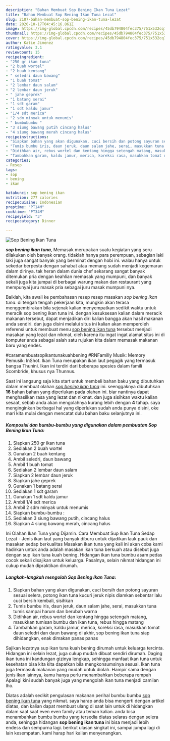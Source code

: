 ```yaml
---
description: "Bahan Membuat Sop Bening Ikan Tuna Lezat"
title: "Bahan Membuat Sop Bening Ikan Tuna Lezat"
slug: 2107-bahan-membuat-sop-bening-ikan-tuna-lezat
date: 2020-10-17T04:45:16.861Z
image: https://img-global.cpcdn.com/recipes/45db794804fec375/751x532cq70/sop-bening-ikan-tuna-foto-resep-utama.jpg
thumbnail: https://img-global.cpcdn.com/recipes/45db794804fec375/751x532cq70/sop-bening-ikan-tuna-foto-resep-utama.jpg
cover: https://img-global.cpcdn.com/recipes/45db794804fec375/751x532cq70/sop-bening-ikan-tuna-foto-resep-utama.jpg
author: Katie Jimenez
ratingvalue: 3.1
reviewcount: 15
recipeingredient:
- "250 gr ikan tuna"
- "2 buah wortel"
- "2 buah kentang"
- " seledri daun bawang"
- "1 buah tomat"
- "2 lembar daun salam"
- "2 lembar daun jeruk"
- " jahe geprek"
- "1 batang serai"
- "1 sdt garam"
- "1 sdt kaldu jamur"
- "1/4 sdt merica"
- "2 sdm minyak untuk menumis"
- " bumbubumbu "
- "3 siung bawang putih cincang halus"
- "4 siung bawang merah cincang halus"
recipeinstructions:
- "Siapkan bahan yang akan digunakan, cuci bersih dan potong sayuran sesuai selera, potong ikan tuna kucuri jeruk nipis diamkan sebentar lalu cuci bersih kembali, sisihkan"
- "Tumis bumbu iris, daun jeruk, daun salam jahe, serai, masukkan tuna tumis sampai harum dan berubah warna"
- "Didihkan air, rebus wortel dan kentang hingga setengah matang, masukkan tumisan bumbu dan ikan tuna, rebus hingga matang"
- "Tambahkan garam, kaldu jamur, merica, koreksi rasa, masukkan tomat daun seledri dan daun bawang di akhir, sop bening ikan tuna siap dihidangkan, enak dimakan panas panas"
categories:
- Resep
tags:
- sop
- bening
- ikan

katakunci: sop bening ikan 
nutrition: 277 calories
recipecuisine: Indonesian
preptime: "PT14M"
cooktime: "PT34M"
recipeyield: "3"
recipecategory: Dinner

---
```



![Sop Bening Ikan Tuna](https://img-global.cpcdn.com/recipes/45db794804fec375/751x532cq70/sop-bening-ikan-tuna-foto-resep-utama.jpg)

<b><i>sop bening ikan tuna</i></b>, Memasak merupakan suatu kegiatan yang seru dilakukan oleh banyak orang. tidaklah hanya para perempuan, sebagian laki laki juga sangat banyak yang berminat dengan hobi ini. walau hanya untuk sekedar berpesta dengan sahabat atau memang sudah menjadi kegemaran dalam dirinya. tak heran dalam dunia chef sekarang sangat banyak ditemukan pria dengan keahlian memasak yang mumpuni, dan banyak sekali juga kita jumpai di berbagai warung makan dan restaurant yang mempunyai juru masak pria sebagai juru masak mumpuni nya.

Baiklah, kita awali ke pembahasan resep resep masakan <i>sop bening ikan tuna</i>. di tengah tengah pekerjaan kita, mungkin akan terasa menggembirakan bila sejenak kalian menyempatkan sedikit waktu untuk meracik sop bening ikan tuna ini. dengan kesuksesan kalian dalam meracik makanan tersebut, dapat menjadikan diri kalian bangga akan hasil makanan anda sendiri. dan juga disini melalui situs ini kalian akan memperoleh referensi untuk membuat menu <u>sop bening ikan tuna</u> tersebut menjadi masakan yang lezat dan nikmat, oleh karena itu ingat ingat alamat situs ini di komputer anda sebagai salah satu rujukan kita dalam memasak makanan baru yang endes.

#caramembuatsopikantunakuahbening #RNFamilly Musik: Memory Pemusik: InShot. Ikan Tuna merupakan ikan laut pegagik yang termasuk bangsa Thunini. Ikan ini terdiri dari beberapa spesies dalam famili Scombride, khusus nya Thunnus.


Saat ini langsung saja kita start untuk membeli bahan baku yang dibutuhkan dalam membuat olahan <u><i>sop bening ikan tuna</i></u> ini. seenggaknya dibutuhkan <b>16</b> bahan bahan yang diperlukan pada olahan ini. biar nantinya dapat menghasilkan rasa yang lezat dan nikmat. dan juga sisihkan waktu kalian sesaat, sebab anda akan mengolahnya kurang lebih dengan <b>4</b> tahap. saya menginginkan berbagai hal yang diperlukan sudah anda punya disini, oke mari kita mulai dengan mencatat dulu bahan baku selanjutnya ini.

<!--inarticleads1-->

##### Komposisi dan bumbu-bumbu yang digunakan dalam pembuatan Sop Bening Ikan Tuna:

1. Siapkan 250 gr ikan tuna
1. Sediakan 2 buah wortel
1. Gunakan 2 buah kentang
1. Ambil  seledri, daun bawang
1. Ambil 1 buah tomat
1. Sediakan 2 lembar daun salam
1. Siapkan 2 lembar daun jeruk
1. Siapkan  jahe geprek
1. Gunakan 1 batang serai
1. Sediakan 1 sdt garam
1. Gunakan 1 sdt kaldu jamur
1. Ambil 1/4 sdt merica
1. Ambil 2 sdm minyak untuk menumis
1. Siapkan  bumbu-bumbu :
1. Sediakan 3 siung bawang putih, cincang halus
1. Siapkan 4 siung bawang merah, cincang halus


Ini Olahan Ikan Tuna yang Dijamin. Cara Membuat Sup Ikan Tuna Sedap Lezat - Jenis ikan laut yang banyak diburu untuk dijadikan lauk pauk dan masakan sedap berkualitas Masakan ikan tuna yang kali ini akan coba kami hadirkan untuk anda adalah masakan ikan tuna berkuah atau disebut juga dengan sup ikan tuna kuah bening. Hidangan ikan tuna bumbu asam pedas cocok sekali disajikan untuk keluarga. Pasalnya, selain nikmat hidangan ini cukup mudah dipraktikan dirumah. 

<!--inarticleads2-->

##### Langkah-langkah mengolah Sop Bening Ikan Tuna:

1. Siapkan bahan yang akan digunakan, cuci bersih dan potong sayuran sesuai selera, potong ikan tuna kucuri jeruk nipis diamkan sebentar lalu cuci bersih kembali, sisihkan
1. Tumis bumbu iris, daun jeruk, daun salam jahe, serai, masukkan tuna tumis sampai harum dan berubah warna
1. Didihkan air, rebus wortel dan kentang hingga setengah matang, masukkan tumisan bumbu dan ikan tuna, rebus hingga matang
1. Tambahkan garam, kaldu jamur, merica, koreksi rasa, masukkan tomat daun seledri dan daun bawang di akhir, sop bening ikan tuna siap dihidangkan, enak dimakan panas panas


Sajikan lezatnya sup ikan tuna kuah bening dirumah untuk keluarga tercinta. Hidangan ini selain lezat, juga cukup mudah dibuat sendiri dirumah. Daging ikan tuna ini kandungan gizinya lengkap, sehingga manfaat ikan tuna untuk kesehatan bisa kita kita dapatkan bila mengkonsumsinya sesuai. Ikan tuna juga termasuk makanan yang mudah untuk diolah. Hampir sama dengan jenis ikan lainnya, kamu hanya perlu menambahkan beberapa rempah Apalagi kini sudah banyak juga yang mengolah ikan tuna menjadi camilan lho. 

Diatas adalah sedikit pengulasan makanan perihal bumbu bumbu <u>sop bening ikan tuna</u> yang nikmat. saya harap anda bisa mengerti dengan artikel diatas, dan kalian dapat membuat ulang di saat lain untuk di hidangkan dalam saat saat even even family atau teman kalian. anda bisa menambahkan bumbu bumbu yang tersedia diatas selaras dengan selera anda, sehingga hidangan <b>sop bening ikan tuna</b> ini bisa menjadi lebih endess dan sempurna lagi. berikut ulasan singkat ini, sampai jumpa lagi di lain kesempatan. kami harap hari kalian menyenangkan.
